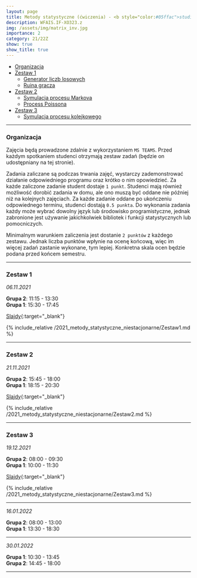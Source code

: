 ```yaml
---
layout: page
title: Metody statystyczne (ćwiczenia) - <b style="color:#05ffac">studia niestacjonarne</b> 
description: WFAIS.IF-XO323.z
img: /assets/img/matrix_inv.jpg
importance: 2
category: 21/22Z
show: true
show_title: true
---
```


<!-- no toc --> 
- [Organizacja](#organizacja)
- [Zestaw 1](#zestaw-1)
    - [Generator liczb losowych](#generator-liczb-losowych)
    - [Ruina gracza](#ruina-gracza)
- [Zestaw 2](#zestaw-2)
    - [Symulacja procesu Markova](#symulacja-procesu-markova)
    - [Process Poissona](#process-poissona)
- [Zestaw 3](#zestaw-3)
    - [Symulacja procesu kolejkowego](#symulacja-procesu-kolejkowego)

---

### **Organizacja**

Zajęcia będą prowadzone zdalnie z wykorzystaniem `MS TEAMS`.
Przed każdym spotkaniem studenci otrzymają zestaw zadań (będzie on udostępniany na tej stronie). 


Zadania zaliczane są podczas trwania zajęć, wystarczy zademonstrować działanie odpowiedniego programu oraz krótko o nim opowiedzieć. Za każde zaliczone zadanie student dostaje `1 punkt`.
Studenci mają również możliwość dorobić zadania w domu, ale ono muszą być oddane nie później niż na kolejnych zajęciach. Za każde zadanie oddane po ukończeniu odpowiednego terminu, studenci dostają `0.5 punkta`.
Do wykonania zadania każdy może wybrać dowolny język lub środowisko programistyczne, jednak zabronione jest używanie jakichkolwiek bibliotek i funkcji statystycznych lub pomocniczych.

Minimalnym warunkiem zaliczenia jest dostanie `2 punktów` z każdego zestawu. Jednak liczba punktów wpłynie na ocenę końcową, więc im więcej zadań zastanie wykonane, tym lepiej. Konkretna skala ocen będzie podana przed końcem semestru.

---

### **Zestaw 1**

*06.11.2021*

**Grupa 2**: 11:15 - 13:30  
**Grupa 1**: 15:30 - 17:45

[Slajdy](/teaching/2021_metody_statystyczne_niestacjonarne/1_Urbanevych_2021.pdf){:target="_blank"}

{% include_relative /2021_metody_statystyczne_niestacjonarne/Zestaw1.md %}

---

### **Zestaw 2**

*21.11.2021*

**Grupa 2**: 15:45 - 18:00  
**Grupa 1**: 18:15 - 20:30  
 

[Slajdy](/teaching/2021_metody_statystyczne_niestacjonarne/2_Urbanevych_2021.pdf){:target="_blank"}

{% include_relative /2021_metody_statystyczne_niestacjonarne/Zestaw2.md %}

---

### **Zestaw 3**

*19.12.2021*

**Grupa 2**: 08:00 - 09:30  
**Grupa 1**: 10:00 - 11:30


[Slajdy](/teaching/2021_metody_statystyczne_niestacjonarne/3_Urbanevych_2021.pdf){:target="_blank"}
 
{% include_relative /2021_metody_statystyczne_niestacjonarne/Zestaw3.md %}

---

<!-- ### **Zestaw 4** -->

*16.01.2022*

**Grupa 2**: 08:00 - 13:00  
**Grupa 1**: 13:30 - 18:30  
 
---

<!-- ### **Reserve** -->

*30.01.2022*

**Grupa 1**: 10:30 - 13:45  
**Grupa 2**: 14:45 - 18:00
 
---